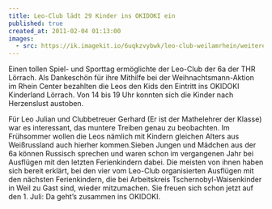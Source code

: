 ```yaml
---
title: Leo-Club lädt 29 Kinder ins OKIDOKI ein
published: true
created_at: 2011-02-04 01:13:00
images:
  - src: https://ik.imagekit.io/6uqkzvybwk/leo-club-weilamrhein/weitere/13-01.jpg
---
```


Einen tollen Spiel- und Sporttag ermöglichte der Leo-Club der 6a der THR Lörrach. Als Dankeschön für ihre Mithilfe bei der Weihnachtsmann-Aktion im Rhein Center bezahlten die Leos den Kids den Eintritt ins OKIDOKI Kinderland Lörrach. Von 14 bis 19 Uhr konnten sich die Kinder nach Herzenslust austoben.

Für Leo Julian und Clubbetreuer Gerhard (Er ist der Mathelehrer der Klasse) war es interessant, das muntere Treiben genau zu beobachten. Im Frühsommer wollen die Leos nämlich mit Kindern gleichen Alters aus Weißrussland auch hierher kommen.Sieben Jungen und Mädchen aus der 6a können Russisch sprechen und waren schon im vergangenen Jahr bei Ausflügen mit den letzten Ferienkindern dabei. Die meisten von ihnen haben sich bereit erklärt, bei den vier vom Leo-Club organisierten Ausflügen mit den nächsten Ferienkindern, die bei Arbeitskreis Tschernobyl-Waisenkinder in Weil zu Gast sind, wieder mitzumachen. Sie freuen sich schon jetzt auf den 1. Juli: Da geht’s zusammen ins OKIDOKI.
